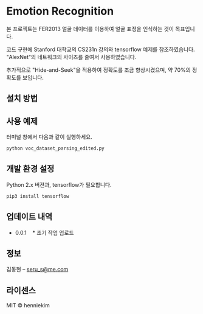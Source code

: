 # Emotion Recognition

본 프로젝트는 FER2013 얼굴 데이터를 이용하여 얼굴 표정을 인식하는 것이 목표입니다.

코드 구현에 Stanford 대학교의 CS231n 강의와 tensorflow 예제를 참조하였습니다.
"AlexNet"의 네트워크의 사이즈를 줄여서 사용하였습니다.

추가적으로 "Hide-and-Seek"을 적용하여 정확도를 조금 향상시켰으며,
약 70%의 정확도를 보입니다.

## 설치 방법

## 사용 예제
터미널 창에서 다음과 같이 실행하세요.
```sh
python voc_dataset_parsing_edited.py
```
## 개발 환경 설정
Python 2.x 버젼과, tensorflow가 필요합니다.

```sh
pip3 install tensorflow
```
## 업데이트 내역

* 0.0.1
    * 초기 작업 업로드
 
## 정보

김동현 – seru_s@me.com

## 라이센스
MIT © henniekim

<!-- Markdown link & img dfn's -->
[npm-image]: https://img.shields.io/npm/v/datadog-metrics.svg?style=flat-square
[npm-url]: https://npmjs.org/package/datadog-metrics
[npm-downloads]: https://img.shields.io/npm/dm/datadog-metrics.svg?style=flat-square
[travis-image]: https://img.shields.io/travis/dbader/node-datadog-metrics/master.svg?style=flat-square
[travis-url]: https://travis-ci.org/dbader/node-datadog-metrics
[wiki]: https://github.com/yourname/yourproject/wiki
